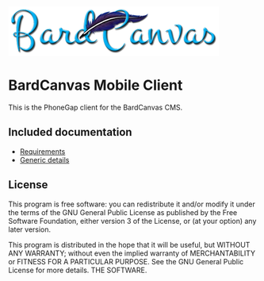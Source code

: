 
![BardCanvas Logo](doc/Logo-BardCanvas-425x100.png)

# BardCanvas Mobile Client

This is the PhoneGap client for the BardCanvas CMS.

## Included documentation

* [Requirements](doc/requirements.md)
* [Generic details](doc/generics.md)

## License

This program is free software: you can redistribute it and/or modify
it under the terms of the GNU General Public License as published by
the Free Software Foundation, either version 3 of the License, or
(at your option) any later version.

This program is distributed in the hope that it will be useful,
but WITHOUT ANY WARRANTY; without even the implied warranty of
MERCHANTABILITY or FITNESS FOR A PARTICULAR PURPOSE.  See the
GNU General Public License for more details.
THE SOFTWARE.
